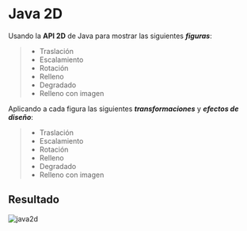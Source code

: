 # Java 2D

Usando la **API 2D** de Java para mostrar las siguientes ***figuras***:

>  - Traslación
>  - Escalamiento
>  - Rotación
>  - Relleno
>  - Degradado
>  - Relleno con imagen

Aplicando a cada figura las siguientes ***transformaciones*** y ***efectos de diseño***:

> - Traslación
> - Escalamiento
> - Rotación
> - Relleno
> - Degradado
> - Relleno con imagen
 
## Resultado

![java2d](https://user-images.githubusercontent.com/53574794/118841939-5f612180-b88e-11eb-8113-ce4d4858448e.PNG)
